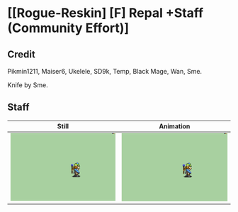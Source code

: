 # [\[Rogue-Reskin\] \[F\] Repal +Staff \(Community Effort\)]

## Credit

Pikmin1211, Maiser6, Ukelele, SD9k, Temp, Black Mage, Wan, Sme.

Knife by Sme.
	
## Staff

| Still | Animation |
| :---: | :-------: |
| ![Staff still](./Staff_000.png) | ![Staff animation](./Staff.gif) |
